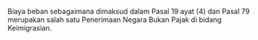 Biaya beban sebagaimana dimaksud dalam Pasal 19 ayat (4) dan Pasal 79 merupakan salah satu Penerimaan Negara Bukan Pajak di bidang Keimigrasian.